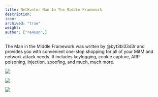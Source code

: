 ```yaml
---
title: NetHunter Man In The Middle Framework
description:
icon:
archived: "true"
weight:
author: ["re4son",]
---
```


The Man in the Middle Framework was written by @byt3bl33d3r and provides you with convenient one-stop shopping for all of your MitM and network attack needs. It includes keylogging, cookie capture, ARP poisoning, injection, spoofing, and much, much more.

![](nethunter-mitm-01.png)

![](nethunter-mitm-02.png)

![](nethunter-mitm-03.png)
